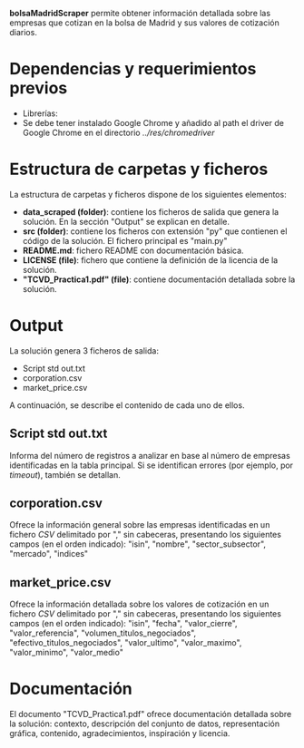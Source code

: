 **bolsaMadridScraper** permite obtener información detallada sobre las empresas que cotizan en la bolsa de Madrid y sus valores de cotización diarios.
# Dependencias y requerimientos previos
* Librerías:
* Se debe tener instalado Google Chrome y añadido al path el driver de Google Chrome en el directorio _../res/chromedriver_
# Estructura de carpetas y ficheros
La estructura de carpetas y ficheros dispone de los siguientes elementos:
* **data_scraped (folder)**: contiene los ficheros de salida que genera la solución. En la sección "Output" se explican en detalle.
* **src (folder)**: contiene los ficheros con extensión "py" que contienen el código de la solución. El fichero principal es "main.py"
* **README.md**: fichero README con documentación básica.
* **LICENSE (file)**: fichero que contiene la definición de la licencia de la solución.
* **"TCVD_Practica1.pdf" (file)**: contiene documentación detallada sobre la solución.
# Output
La solución genera 3 ficheros de salida:
* Script std out.txt
* corporation.csv
* market_price.csv

A continuación, se describe el contenido de cada uno de ellos.
## Script std out.txt
Informa del número de registros a analizar en base al número de empresas identificadas en la tabla principal. Si se identifican errores (por ejemplo, por _timeout_), también se detallan.
## corporation.csv
Ofrece la información general sobre las empresas identificadas en un fichero _CSV_ delimitado por "," sin cabeceras, presentando los siguientes campos (en el orden indicado): "isin", "nombre", "sector_subsector", "mercado", "indices"
## market_price.csv
Ofrece la información detallada sobre los valores de cotización en un fichero _CSV_ delimitado por "," sin cabeceras, presentando los siguientes campos (en el orden indicado): "isin", "fecha", "valor_cierre", "valor_referencia", "volumen_titulos_negociados", "efectivo_titulos_negociados", "valor_ultimo", "valor_maximo", "valor_minimo", "valor_medio" 
# Documentación
El documento "TCVD_Practica1.pdf" ofrece documentación detallada sobre la solución: contexto, descripción del conjunto de datos, representación gráfica, contenido, agradecimientos, inspiración y licencia.
